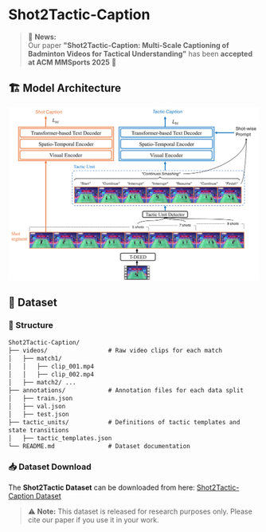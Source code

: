 # Shot2Tactic-Caption

> 📢 **News:**  
> Our paper **"Shot2Tactic-Caption: Multi-Scale Captioning of Badminton Videos for Tactical Understanding"** has been **accepted at ACM MMSports 2025** 🎉  

## 🏗️ Model Architecture


<p align="center">
  <img src="https://raw.githubusercontent.com/Ning-D/Shot2Tactic-Caption/main/figures/model_architecture.png" width="800">
</p>




## 🧩 Dataset
### 📁 Structure

````text
Shot2Tactic-Caption/
├── videos/                 # Raw video clips for each match
│   ├── match1/
│   │   ├── clip_001.mp4
│   │   ├── clip_002.mp4
│   ├── match2/ ...
├── annotations/            # Annotation files for each data split
│   ├── train.json
│   ├── val.json
│   ├── test.json
├── tactic_units/           # Definitions of tactic templates and state transitions
│   ├── tactic_templates.json
└── README.md               # Dataset documentation

````
### 📥 Dataset Download

The **Shot2Tactic Dataset** can be downloaded from here: [Shot2Tactic-Caption Dataset](https://drive.google.com/drive/folders/1X0DRVyQ8trJJHy3rvv1teCwJxADsRI2G?usp=drive_link)

> ⚠️ **Note:** This dataset is released for research purposes only. Please cite our paper if you use it in your work.
